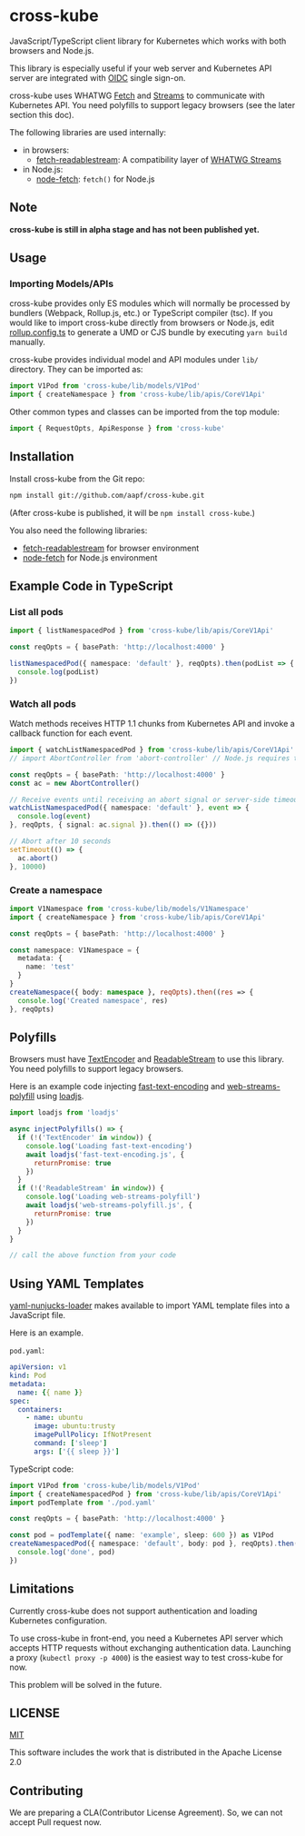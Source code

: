 # cross-kube

JavaScript/TypeScript client library for Kubernetes which works with both browsers and Node.js.

This library is especially useful if your web server and Kubernetes API server are integrated with [OIDC](https://openid.net/connect/) single sign-on.

cross-kube uses WHATWG [Fetch](https://fetch.spec.whatwg.org/) and [Streams](https://streams.spec.whatwg.org/) to communicate with Kubernetes API. You need polyfills to support legacy browsers (see the later section this doc).

The following libraries are used internally:

* in browsers:
  * [fetch-readablestream](https://github.com/jonnyreeves/fetch-readablestream): A compatibility layer of [WHATWG Streams](https://streams.spec.whatwg.org/)
* in Node.js:
  * [node-fetch](https://www.npmjs.com/package/node-fetch): `fetch()` for Node.js

## Note

**cross-kube is still in alpha stage and has not been published yet.**

## Usage

### Importing Models/APIs

cross-kube provides only ES modules which will normally be processed by bundlers (Webpack, Rollup.js, etc.) or TypeScript compiler (tsc). If you would like to import cross-kube directly from browsers or Node.js, edit [rollup.config.ts](rollup.config.ts) to generate a UMD or CJS bundle by executing `yarn build` manually.

cross-kube provides individual model and API modules under `lib/` directory. They can be imported as:

```ts
import V1Pod from 'cross-kube/lib/models/V1Pod'
import { createNamespace } from 'cross-kube/lib/apis/CoreV1Api'
```

Other common types and classes can be imported from the top module:

```ts
import { RequestOpts, ApiResponse } from 'cross-kube'
```

## Installation

Install cross-kube from the Git repo:

```sh
npm install git://github.com/aapf/cross-kube.git
```

(After cross-kube is published, it will be `npm install cross-kube`.)

You also need the following libraries:

* [fetch-readablestream](https://www.npmjs.com/package/fetch-readablestream) for browser environment
* [node-fetch](https://www.npmjs.com/package/node-fetch) for Node.js environment

## Example Code in TypeScript

### List all pods

```ts
import { listNamespacedPod } from 'cross-kube/lib/apis/CoreV1Api'

const reqOpts = { basePath: 'http://localhost:4000' }

listNamespacedPod({ namespace: 'default' }, reqOpts).then(podList => {
  console.log(podList)
})
```

### Watch all pods

Watch methods receives HTTP 1.1 chunks from Kubernetes API and invoke a callback function for each event.

```ts
import { watchListNamespacedPod } from 'cross-kube/lib/apis/CoreV1Api'
// import AbortController from 'abort-controller' // Node.js requires this

const reqOpts = { basePath: 'http://localhost:4000' }
const ac = new AbortController()

// Receive events until receiving an abort signal or server-side timeout
watchListNamespacedPod({ namespace: 'default' }, event => {
  console.log(event)
}, reqOpts, { signal: ac.signal }).then(() => ({}))

// Abort after 10 seconds
setTimeout(() => {
  ac.abort()
}, 10000)
```

### Create a namespace

```ts
import V1Namespace from 'cross-kube/lib/models/V1Namespace'
import { createNamespace } from 'cross-kube/lib/apis/CoreV1Api'

const reqOpts = { basePath: 'http://localhost:4000' }

const namespace: V1Namespace = {
  metadata: {
    name: 'test'
  }
}
createNamespace({ body: namespace }, reqOpts).then((res => {
  console.log('Created namespace', res)
}, reqOpts)
```

## Polyfills

Browsers must have [TextEncoder](https://caniuse.com/#search=textencoder) and [ReadableStream](https://caniuse.com/#search=streams) to use this library. You need polyfills to support legacy browsers.

Here is an example code injecting [fast-text-encoding](https://www.npmjs.com/package/fast-text-encoding) and [web-streams-polyfill](https://www.npmjs.com/package/web-streams-polyfill) using [loadjs](https://www.npmjs.com/package/loadjs).

```js
import loadjs from 'loadjs'

async injectPolyfills() => {
  if (!('TextEncoder' in window)) {
    console.log('Loading fast-text-encoding')
    await loadjs('fast-text-encoding.js', {
      returnPromise: true
    })
  }
  if (!('ReadableStream' in window)) {
    console.log('Loading web-streams-polyfill')
    await loadjs('web-streams-polyfill.js', {
      returnPromise: true
    })
  }
}

// call the above function from your code
```

## Using YAML Templates

[yaml-nunjucks-loader](https://github.com/aapf/yaml-nunjucks-loader) makes available to import YAML template files into a JavaScript file.

Here is an example.

`pod.yaml`:

```yaml
apiVersion: v1
kind: Pod
metadata:
  name: {{ name }}
spec:
  containers:
    - name: ubuntu
      image: ubuntu:trusty
      imagePullPolicy: IfNotPresent
      command: ['sleep']
      args: ['{{ sleep }}']
```

TypeScript code:

```ts
import V1Pod from 'cross-kube/lib/models/V1Pod'
import { createNamespacedPod } from 'cross-kube/lib/apis/CoreV1Api'
import podTemplate from './pod.yaml'

const reqOpts = { basePath: 'http://localhost:4000' }

const pod = podTemplate({ name: 'example', sleep: 600 }) as V1Pod
createNamespacedPod({ namespace: 'default', body: pod }, reqOpts).then(pod => {
  console.log('done', pod)
})
```

## Limitations
Currently cross-kube does not support authentication and loading Kubernetes configuration.

To use cross-kube in front-end, you need a Kubernetes API server which accepts HTTP requests without exchanging authentication data. Launching a proxy (`kubectl proxy -p 4000`) is the easiest way to test cross-kube for now.

This problem will be solved in the future.

## LICENSE

[MIT](LICENSE)

This software includes the work that is distributed in the Apache License 2.0

## Contributing

We are preparing a CLA(Contributor License Agreement).
So, we can not accept Pull request now.
